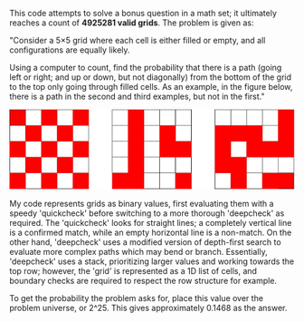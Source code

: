 This code attempts to solve a bonus question in a math set; it ultimately reaches a count of **4925281 valid grids**. The problem is given as:

"Consider a 5×5 grid where each cell is either filled or empty, and all configurations are equally likely.

Using a computer to count, find the probability that there is a path (going left or right; and up or down, but not diagonally) from the bottom of the grid to the top only going through filled cells. As an example, in the figure below, there is a path in the second and third examples, but not in the first."

<p align="center">
  <img src="paths.jpg" alt="Checkerboard graph, linear graph, and winding graph">
</p>

My code represents grids as binary values, first evaluating them with a speedy 'quickcheck' before switching to a more thorough 'deepcheck' as required. The 'quickcheck' looks for straight lines; a completely vertical line is a confirmed match, while an empty horizontal line is a non-match. On the other hand, 'deepcheck' uses a modified version of depth-first search to evaluate more complex paths which may bend or branch. Essentially, 'deepcheck' uses a stack, prioritizing larger values and working towards the top row; however, the 'grid' is represented as a 1D list of cells, and boundary checks are required to respect the row structure for example.

To get the probability the problem asks for, place this value over the problem universe, or 2^25. This gives approximately 0.1468 as the answer.
